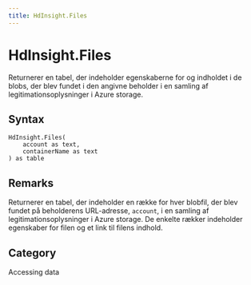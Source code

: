 ```yaml
---
title: HdInsight.Files
---
```


# HdInsight.Files


Returnerer en tabel, der indeholder egenskaberne for og indholdet i de blobs, der blev fundet i den angivne beholder i en samling af legitimationsoplysninger i Azure storage.


## Syntax

```powerquery
HdInsight.Files(
    account as text,
    containerName as text
) as table
```


## Remarks

Returnerer en tabel, der indeholder en række for hver blobfil, der blev fundet på beholderens URL-adresse, <code>account</code>, i en samling af legitimationsoplysninger i Azure storage. De enkelte rækker indeholder egenskaber for filen og et link til filens indhold.



## Category
Accessing data
